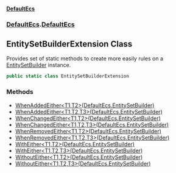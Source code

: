 #### [DefaultEcs](./index.md 'index')
### [DefaultEcs](./index.md 'index').[DefaultEcs](./DefaultEcs.md 'DefaultEcs')
## EntitySetBuilderExtension Class
Provides set of static methods to create more easily rules on a [EntitySetBuilder](./DefaultEcs-EntitySetBuilder.md 'DefaultEcs.EntitySetBuilder') instance.  
```C#
public static class EntitySetBuilderExtension
```
### Methods
- [WhenAddedEither&lt;T1,T2&gt;(DefaultEcs.EntitySetBuilder)](./DefaultEcs-EntitySetBuilderExtension-WhenAddedEither-T1_T2-(DefaultEcs-EntitySetBuilder).md 'DefaultEcs.EntitySetBuilderExtension.WhenAddedEither&lt;T1,T2&gt;(DefaultEcs.EntitySetBuilder)')
- [WhenAddedEither&lt;T1,T2,T3&gt;(DefaultEcs.EntitySetBuilder)](./DefaultEcs-EntitySetBuilderExtension-WhenAddedEither-T1_T2_T3-(DefaultEcs-EntitySetBuilder).md 'DefaultEcs.EntitySetBuilderExtension.WhenAddedEither&lt;T1,T2,T3&gt;(DefaultEcs.EntitySetBuilder)')
- [WhenChangedEither&lt;T1,T2&gt;(DefaultEcs.EntitySetBuilder)](./DefaultEcs-EntitySetBuilderExtension-WhenChangedEither-T1_T2-(DefaultEcs-EntitySetBuilder).md 'DefaultEcs.EntitySetBuilderExtension.WhenChangedEither&lt;T1,T2&gt;(DefaultEcs.EntitySetBuilder)')
- [WhenChangedEither&lt;T1,T2,T3&gt;(DefaultEcs.EntitySetBuilder)](./DefaultEcs-EntitySetBuilderExtension-WhenChangedEither-T1_T2_T3-(DefaultEcs-EntitySetBuilder).md 'DefaultEcs.EntitySetBuilderExtension.WhenChangedEither&lt;T1,T2,T3&gt;(DefaultEcs.EntitySetBuilder)')
- [WhenRemovedEither&lt;T1,T2&gt;(DefaultEcs.EntitySetBuilder)](./DefaultEcs-EntitySetBuilderExtension-WhenRemovedEither-T1_T2-(DefaultEcs-EntitySetBuilder).md 'DefaultEcs.EntitySetBuilderExtension.WhenRemovedEither&lt;T1,T2&gt;(DefaultEcs.EntitySetBuilder)')
- [WhenRemovedEither&lt;T1,T2,T3&gt;(DefaultEcs.EntitySetBuilder)](./DefaultEcs-EntitySetBuilderExtension-WhenRemovedEither-T1_T2_T3-(DefaultEcs-EntitySetBuilder).md 'DefaultEcs.EntitySetBuilderExtension.WhenRemovedEither&lt;T1,T2,T3&gt;(DefaultEcs.EntitySetBuilder)')
- [WithEither&lt;T1,T2&gt;(DefaultEcs.EntitySetBuilder)](./DefaultEcs-EntitySetBuilderExtension-WithEither-T1_T2-(DefaultEcs-EntitySetBuilder).md 'DefaultEcs.EntitySetBuilderExtension.WithEither&lt;T1,T2&gt;(DefaultEcs.EntitySetBuilder)')
- [WithEither&lt;T1,T2,T3&gt;(DefaultEcs.EntitySetBuilder)](./DefaultEcs-EntitySetBuilderExtension-WithEither-T1_T2_T3-(DefaultEcs-EntitySetBuilder).md 'DefaultEcs.EntitySetBuilderExtension.WithEither&lt;T1,T2,T3&gt;(DefaultEcs.EntitySetBuilder)')
- [WithoutEither&lt;T1,T2&gt;(DefaultEcs.EntitySetBuilder)](./DefaultEcs-EntitySetBuilderExtension-WithoutEither-T1_T2-(DefaultEcs-EntitySetBuilder).md 'DefaultEcs.EntitySetBuilderExtension.WithoutEither&lt;T1,T2&gt;(DefaultEcs.EntitySetBuilder)')
- [WithoutEither&lt;T1,T2,T3&gt;(DefaultEcs.EntitySetBuilder)](./DefaultEcs-EntitySetBuilderExtension-WithoutEither-T1_T2_T3-(DefaultEcs-EntitySetBuilder).md 'DefaultEcs.EntitySetBuilderExtension.WithoutEither&lt;T1,T2,T3&gt;(DefaultEcs.EntitySetBuilder)')
